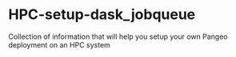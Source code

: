 # HPC-setup-dask_jobqueue
Collection of information that will help you setup your own Pangeo deployment on an HPC system
